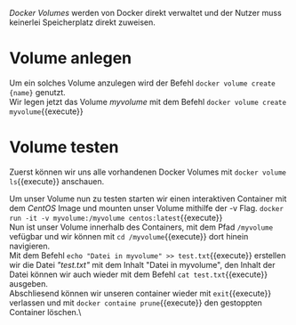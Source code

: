 _Docker Volumes_ werden von Docker direkt verwaltet und der Nutzer muss keinerlei Speicherplatz direkt zuweisen.

# Volume anlegen

Um ein solches Volume anzulegen wird der Befehl `docker volume create {name}` genutzt.\
Wir legen jetzt das Volume _myvolume_ mit dem Befehl `docker volume create myvolume`{{execute}}

# Volume testen

Zuerst können wir uns alle vorhandenen Docker Volumes mit `docker volume ls`{{execute}} anschauen.

Um unser Volume nun zu testen starten wir einen interaktiven Container mit dem _CentOS_ Image und mounten unser Volume mithilfe der -v Flag.
`docker run -it -v myvolume:/myvolume centos:latest`{{execute}}\
Nun ist unser Volume innerhalb des Containers, mit dem Pfad `/myvolume` vefügbar und wir können mit `cd /myvolume`{{execute}} dort hinein navigieren.\
Mit dem Befehl `echo "Datei in myvolume" >> test.txt`{{execute}} erstellen wir die Datei _"test.txt"_ mit dem Inhalt "Datei in myvolume", den Inhalt der Datei können wir auch wieder mit dem Befehl `cat test.txt`{{execute}} ausgeben.\
Abschliesend können wir unseren container wieder mit `exit`{{execute}} verlassen und mit `docker containe prune`{{execute}} den gestoppten Container löschen.\

